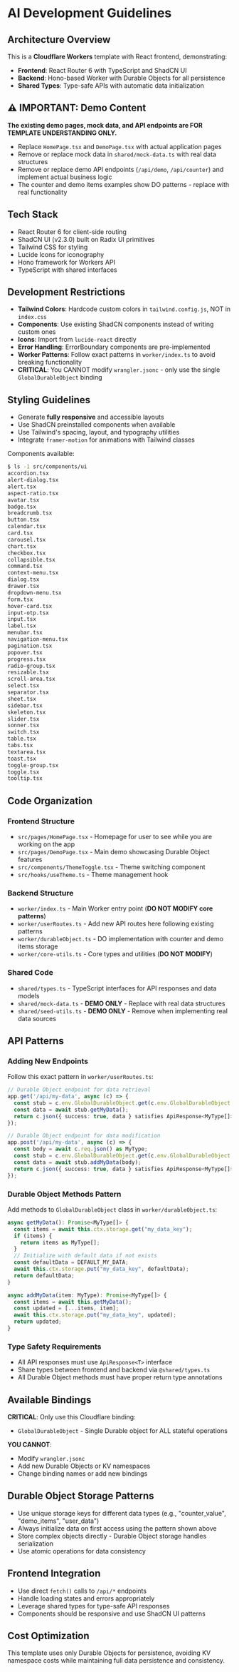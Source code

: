 # AI Development Guidelines

## Architecture Overview
This is a **Cloudflare Workers** template with React frontend, demonstrating:
- **Frontend**: React Router 6 with TypeScript and ShadCN UI
- **Backend**: Hono-based Worker with Durable Objects for all persistence
- **Shared Types**: Type-safe APIs with automatic data initialization

## ⚠️ IMPORTANT: Demo Content
**The existing demo pages, mock data, and API endpoints are FOR TEMPLATE UNDERSTANDING ONLY.**
- Replace `HomePage.tsx` and `DemoPage.tsx` with actual application pages
- Remove or replace mock data in `shared/mock-data.ts` with real data structures
- Remove or replace demo API endpoints (`/api/demo`, `/api/counter`) and implement actual business logic
- The counter and demo items examples show DO patterns - replace with real functionality

## Tech Stack
- React Router 6 for client-side routing
- ShadCN UI (v2.3.0) built on Radix UI primitives
- Tailwind CSS for styling
- Lucide Icons for iconography
- Hono framework for Workers API
- TypeScript with shared interfaces

## Development Restrictions
- **Tailwind Colors**: Hardcode custom colors in `tailwind.config.js`, NOT in `index.css`
- **Components**: Use existing ShadCN components instead of writing custom ones
- **Icons**: Import from `lucide-react` directly
- **Error Handling**: ErrorBoundary components are pre-implemented
- **Worker Patterns**: Follow exact patterns in `worker/index.ts` to avoid breaking functionality
- **CRITICAL**: You CANNOT modify `wrangler.jsonc` - only use the single `GlobalDurableObject` binding

## Styling Guidelines
- Generate **fully responsive** and accessible layouts
- Use ShadCN preinstalled components when available
- Use Tailwind's spacing, layout, and typography utilities
- Integrate `framer-motion` for animations with Tailwind classes

Components available:
```sh
$ ls -1 src/components/ui
accordion.tsx
alert-dialog.tsx
alert.tsx
aspect-ratio.tsx
avatar.tsx
badge.tsx
breadcrumb.tsx
button.tsx
calendar.tsx
card.tsx
carousel.tsx
chart.tsx
checkbox.tsx
collapsible.tsx
command.tsx
context-menu.tsx
dialog.tsx
drawer.tsx
dropdown-menu.tsx
form.tsx
hover-card.tsx
input-otp.tsx
input.tsx
label.tsx
menubar.tsx
navigation-menu.tsx
pagination.tsx
popover.tsx
progress.tsx
radio-group.tsx
resizable.tsx
scroll-area.tsx
select.tsx
separator.tsx
sheet.tsx
sidebar.tsx
skeleton.tsx
slider.tsx
sonner.tsx
switch.tsx
table.tsx
tabs.tsx
textarea.tsx
toast.tsx
toggle-group.tsx
toggle.tsx
tooltip.tsx
```

## Code Organization

### Frontend Structure
- `src/pages/HomePage.tsx` - Homepage for user to see while you are working on the app
- `src/pages/DemoPage.tsx` - Main demo showcasing Durable Object features
- `src/components/ThemeToggle.tsx` - Theme switching component
- `src/hooks/useTheme.ts` - Theme management hook

### Backend Structure  
- `worker/index.ts` - Main Worker entry point (**DO NOT MODIFY core patterns**)
- `worker/userRoutes.ts` - Add new API routes here following existing patterns
- `worker/durableObject.ts` - DO implementation with counter and demo items storage
- `worker/core-utils.ts` - Core types and utilities (**DO NOT MODIFY**)

### Shared Code
- `shared/types.ts` - TypeScript interfaces for API responses and data models
- `shared/mock-data.ts` - **DEMO ONLY** - Replace with real data structures
- `shared/seed-utils.ts` - **DEMO ONLY** - Remove when implementing real data sources

## API Patterns

### Adding New Endpoints
Follow this exact pattern in `worker/userRoutes.ts`:
```typescript
// Durable Object endpoint for data retrieval
app.get('/api/my-data', async (c) => {
  const stub = c.env.GlobalDurableObject.get(c.env.GlobalDurableObject.idFromName("global"));
  const data = await stub.getMyData();
  return c.json({ success: true, data } satisfies ApiResponse<MyType[]>);
});

// Durable Object endpoint for data modification
app.post('/api/my-data', async (c) => {
  const body = await c.req.json() as MyType;
  const stub = c.env.GlobalDurableObject.get(c.env.GlobalDurableObject.idFromName("global"));
  const data = await stub.addMyData(body);
  return c.json({ success: true, data } satisfies ApiResponse<MyType[]>);
});
```

### Durable Object Methods Pattern
Add methods to `GlobalDurableObject` class in `worker/durableObject.ts`:
```typescript
async getMyData(): Promise<MyType[]> {
  const items = await this.ctx.storage.get("my_data_key");
  if (items) {
    return items as MyType[];
  }
  // Initialize with default data if not exists
  const defaultData = DEFAULT_MY_DATA;
  await this.ctx.storage.put("my_data_key", defaultData);
  return defaultData;
}

async addMyData(item: MyType): Promise<MyType[]> {
  const items = await this.getMyData();
  const updated = [...items, item];
  await this.ctx.storage.put("my_data_key", updated);
  return updated;
}
```

### Type Safety Requirements
- All API responses must use `ApiResponse<T>` interface
- Share types between frontend and backend via `@shared/types.ts`
- All Durable Object methods must have proper return type annotations

## Available Bindings
**CRITICAL**: Only use this Cloudflare binding:
- `GlobalDurableObject` - Single Durable object for ALL stateful operations

**YOU CANNOT**:
- Modify `wrangler.jsonc` 
- Add new Durable Objects or KV namespaces
- Change binding names or add new bindings

## Durable Object Storage Patterns
- Use unique storage keys for different data types (e.g., "counter_value", "demo_items", "user_data")
- Always initialize data on first access using the pattern shown above
- Store complex objects directly - Durable Object storage handles serialization
- Use atomic operations for data consistency

## Frontend Integration
- Use direct `fetch()` calls to `/api/*` endpoints
- Handle loading states and errors appropriately  
- Leverage shared types for type-safe API responses
- Components should be responsive and use ShadCN UI patterns

## Cost Optimization
This template uses only Durable Objects for persistence, avoiding KV namespace costs while maintaining full data persistence and consistency.